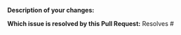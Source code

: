 <!-- Thank you for contributing to the Scylla Operator! -->

**Description of your changes:**

**Which issue is resolved by this Pull Request:**
Resolves #
